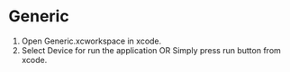 # Generic

1. Open Generic.xcworkspace in xcode.
2. Select Device for run the application OR Simply press run button from xcode.
